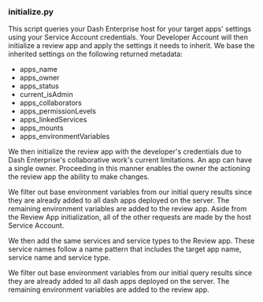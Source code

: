 ### initialize.py

This script queries your Dash Enterprise host for your target apps' settings 
using your Service Account credentials. Your Developer Account will then 
initialize a review app and apply the settings it needs to inherit. We base 
the inherited settings on the  following returned metadata:

- apps_name 
- apps_owner 
- apps_status 
- current_isAdmin 
- apps_collaborators 
- apps_permissionLevels 
- apps_linkedServices 
- apps_mounts 
- apps_environmentVariables

We then initialize the review app with the developer's credentials due to Dash 
Enterprise's collaborative work's current limitations. An app can have a single 
owner. Proceeding in this manner enables the owner the actioning the review app 
the ability to make changes.

We filter out base environment variables from our initial query results since 
they are already added to all dash apps deployed on the server.
The remaining environment variables are added to the review app.
Aside from the Review App initialization, all of the other requests are made 
by the host Service Account. 

We then add the same services and service types to the Review app. These service 
names follow a name pattern that includes the target app name, service name and 
service type.

We filter out base environment variables from our initial query results since 
they are already added to all dash apps deployed on the server.
The remaining environment variables are added to the review app.
